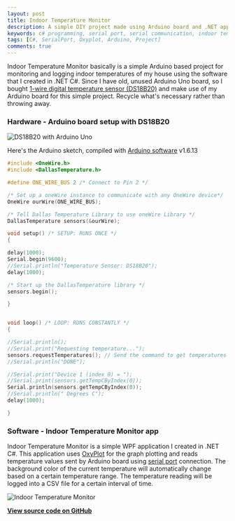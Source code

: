 ```yaml
---
layout: post
title: Indoor Temperature Monitor
description: A simple DIY project made using Arduino board and .NET application for indoor temperatures monitoring and logging.
keywords: c# programming, serial port, serial communication, indoor temperature monitor, arduino uno, ds18b20 temperature sensor, oxyplot graph
tags: [C#, SerialPort, Oxyplot, Arduino, Project]
comments: true
---
```


Indoor Temperature Monitor basically is a simple Arduino based project for monitoring and logging indoor temperatures of my house using the software that I created in .NET C#. Since I have old, unused Arduino Uno board, so I bought [1-wire digital temperature sensor (DS18B20)](https://www.maximintegrated.com/en/products/analog/sensors-and-sensor-interface/DS18B20.html) and make use of my Arduino board for this simple project. Recycle what's necessary rather than throwing away.

### Hardware - Arduino board setup with DS18B20

![DS18B20 with Arduino Uno](http://i.imgur.com/9OlPFLG.png)

Here's the Arduino sketch, compiled with [Arduino software](https://www.arduino.cc/en/Main/Software) v1.6.13

```c
#include <OneWire.h>
#include <DallasTemperature.h>

#define ONE_WIRE_BUS 2 /* Connect to Pin 2 */

/* Set up a oneWire instance to communicate with any OneWire device*/
OneWire ourWire(ONE_WIRE_BUS);

/* Tell Dallas Temperature Library to use oneWire Library */
DallasTemperature sensors(&ourWire);

void setup() /* SETUP: RUNS ONCE */
{

delay(1000);
Serial.begin(9600);
//Serial.println("Temperature Sensor: DS18B20");
delay(1000);

/* Start up the DallasTemperature library */
sensors.begin();

}


void loop() /* LOOP: RUNS CONSTANTLY */
{

//Serial.println();
//Serial.print("Requesting temperature...");
sensors.requestTemperatures(); // Send the command to get temperatures
//Serial.println("DONE");

//Serial.print("Device 1 (index 0) = ");
//Serial.print(sensors.getTempCByIndex(0));
Serial.println(sensors.getTempCByIndex(0));
//Serial.println(" Degrees C");
delay(1000);

}
```

### Software - Indoor Temperature Monitor app

Indoor Temperature Monitor is a simple WPF application I created in .NET C#. This application uses [OxyPlot](http://www.oxyplot.org/) for the graph plotting and reads temperature values sent by Arduino board using [serial port](https://msdn.microsoft.com/en-us/library/system.io.ports.serialport(v=vs.110).aspx) connection. The background color of the current temperature will automatically change based on a certain temperature range. The temperature reading will be logged into a CSV file for a certain interval of time.

![Indoor Temperature Monitor](http://i.imgur.com/8CPtSVg.png)

[**View source code on GitHub**](http://github.com/heiswayi/IndoorTempMonitor)